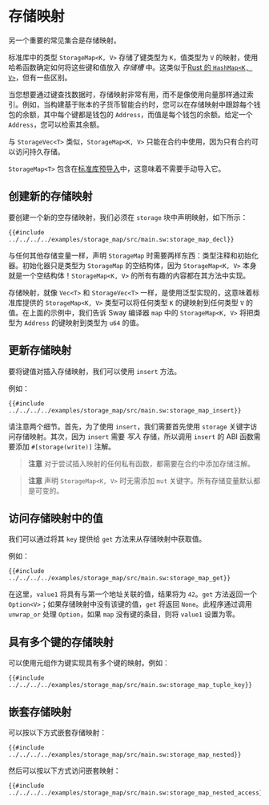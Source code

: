 # 存储映射

另一个重要的常见集合是存储映射。

<!-- 此部分应解释 Sway 中的存储映射 -->
<!-- storage_map:example:start -->

标准库中的类型 `StorageMap<K, V>` 存储了键类型为 `K`，值类型为 `V` 的映射，使用哈希函数确定如何将这些键和值放入 _存储槽_ 中。这类似于[Rust 的 `HashMap<K, V>`](https://doc.rust-lang.org/std/collections/struct.HashMap.html)，但有一些区别。

当您想要通过键查找数据时，存储映射非常有用，而不是像使用向量那样通过索引。例如，当构建基于账本的子货币智能合约时，您可以在存储映射中跟踪每个钱包的余额，其中每个键都是钱包的 `Address`，而值是每个钱包的余额。给定一个 `Address`，您可以检索其余额。

与 `StorageVec<T>` 类似，`StorageMap<K, V>` 只能在合约中使用，因为只有合约可以访问持久存储。

`StorageMap<T>` 包含在[标准库预导入](../introduction/standard_library.md#standard-library-prelude)中，这意味着不需要手动导入它。

<!-- storage_map:example:end -->

## 创建新的存储映射

要创建一个新的空存储映射，我们必须在 `storage` 块中声明映射，如下所示：

```sway
{{#include ../../../../examples/storage_map/src/main.sw:storage_map_decl}}
```

<!-- 此部分应解释如何在 Sway 中实现存储映射 -->
<!-- use_storage_maps:example:start -->

与任何其他存储变量一样，声明 `StorageMap` 时需要两样东西：类型注释和初始化器。初始化器只是类型为 `StorageMap` 的空结构体，因为 `StorageMap<K, V>` 本身就是一个空结构体！`StorageMap<K, V>` 的所有有趣的内容都在其方法中实现。

存储映射，就像 `Vec<T>` 和 `StorageVec<T>` 一样，是使用泛型实现的，这意味着标准库提供的 `StorageMap<K, V>` 类型可以将任何类型 `K` 的键映射到任何类型 `V` 的值。在上面的示例中，我们告诉 Sway 编译器 `map` 中的 `StorageMap<K, V>` 将把类型为 `Address` 的键映射到类型为 `u64` 的值。

<!-- use_storage_maps:example:end -->

## 更新存储映射

<!-- 此部分应解释如何在 Sway 中更新存储映射 -->
<!-- update_storage_maps:example:start -->

要将键值对插入存储映射，我们可以使用 `insert` 方法。

<!-- update_storage_maps:example:end -->

例如：

```sway
{{#include ../../../../examples/storage_map/src/main.sw:storage_map_insert}}
```

请注意两个细节。首先，为了使用 `insert`，我们需要首先使用 `storage` 关键字访问存储映射。其次，因为 `insert` 需要 _写入_ 存储，所以调用 `insert` 的 ABI 函数需要添加 `#[storage(write)]` 注解。

> **注意**
> 对于尝试插入映射的任何私有函数，都需要在合约中添加存储注解。

<!-- markdownlint-disable-line MD028 -->

> **注意**
> 声明 `StorageMap<K, V>` 时无需添加 `mut` 关键字。所有存储变量默认都是可变的。

## 访问存储映射中的值

<!-- 此部分应解释如何在 Sway 中访问存储映射值 -->
<!-- access_storage_maps:example:start -->

我们可以通过将其 `key` 提供给 `get` 方法来从存储映射中获取值。

<!-- access_storage_maps:example:end -->

例如：

```sway
{{#include ../../../../examples/storage_map/src/main.sw:storage_map_get}}
```

在这里，`value1` 将具有与第一个地址关联的值，结果将为 `42`。`get` 方法返回一个 `Option<V>`；如果存储映射中没有该键的值，`get` 将返回 `None`。此程序通过调用 `unwrap_or` 处理 `Option`，如果 `map` 没有键的条目，则将 `value1` 设置为零。

## 具有多个键的存储映射

可以使用元组作为键实现具有多个键的映射。例如：

```sway
{{#include ../../../../examples/storage_map/src/main.sw:storage_map_tuple_key}}
```

## 嵌套存储映射

可以按以下方式嵌套存储映射：

```sway
{{#include ../../../../examples/storage_map/src/main.sw:storage_map_nested}}
```

然后可以按以下方式访问嵌套映射：

```sway
{{#include ../../../../examples/storage_map/src/main.sw:storage_map_nested_access}}
```

